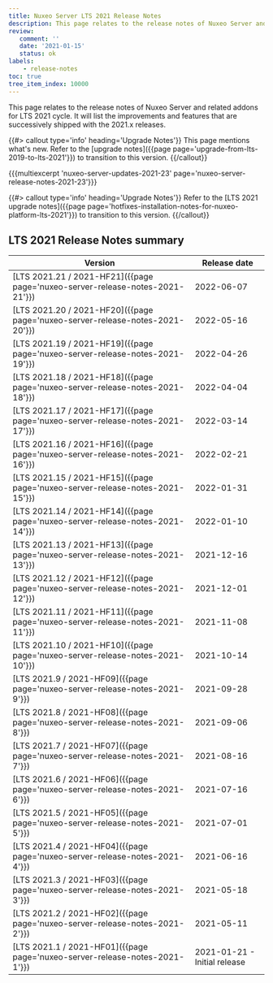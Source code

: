 ```yaml
---
title: Nuxeo Server LTS 2021 Release Notes
description: This page relates to the release notes of Nuxeo Server and related addons for the 2021 cycle.
review:
   comment: ''
   date: '2021-01-15'
   status: ok
labels:
    - release-notes
toc: true
tree_item_index: 10000
---
```


This page relates to the release notes of Nuxeo Server and related addons for LTS 2021 cycle. It will list the improvements and features that are successively shipped with the 2021.x releases.


{{#> callout type='info' heading='Upgrade Notes'}}
This page mentions what's new. Refer to the [upgrade notes]({{page page='upgrade-from-lts-2019-to-lts-2021'}}) to transition to this version.
{{/callout}}

{{{multiexcerpt 'nuxeo-server-updates-2021-23' page='nuxeo-server-release-notes-2021-23'}}}

{{#> callout type='info' heading='Upgrade Notes'}}
Refer to the [LTS 2021 upgrade notes]({{page page='hotfixes-installation-notes-for-nuxeo-platform-lts-2021'}}) to transition to this version.
{{/callout}}

## LTS 2021 Release Notes summary

| Version                                                                       | Release date                 |
| ----------------------------------------------------------------------------- | ---------------------------- |
| [LTS 2021.21 / 2021-HF21]({{page page='nuxeo-server-release-notes-2021-21'}}) | 2022-06-07 |
| [LTS 2021.20 / 2021-HF20]({{page page='nuxeo-server-release-notes-2021-20'}}) | 2022-05-16 |
| [LTS 2021.19 / 2021-HF19]({{page page='nuxeo-server-release-notes-2021-19'}}) | 2022-04-26 |
| [LTS 2021.18 / 2021-HF18]({{page page='nuxeo-server-release-notes-2021-18'}}) | 2022-04-04 |
| [LTS 2021.17 / 2021-HF17]({{page page='nuxeo-server-release-notes-2021-17'}}) | 2022-03-14 |
| [LTS 2021.16 / 2021-HF16]({{page page='nuxeo-server-release-notes-2021-16'}}) | 2022-02-21 |
| [LTS 2021.15 / 2021-HF15]({{page page='nuxeo-server-release-notes-2021-15'}}) | 2022-01-31 |
| [LTS 2021.14 / 2021-HF14]({{page page='nuxeo-server-release-notes-2021-14'}}) | 2022-01-10 |
| [LTS 2021.13 / 2021-HF13]({{page page='nuxeo-server-release-notes-2021-13'}}) | 2021-12-16 |
| [LTS 2021.12 / 2021-HF12]({{page page='nuxeo-server-release-notes-2021-12'}}) | 2021-12-01 |
| [LTS 2021.11 / 2021-HF11]({{page page='nuxeo-server-release-notes-2021-11'}}) | 2021-11-08 |
| [LTS 2021.10 / 2021-HF10]({{page page='nuxeo-server-release-notes-2021-10'}}) | 2021-10-14                   |
| [LTS 2021.9 / 2021-HF09]({{page page='nuxeo-server-release-notes-2021-9'}})   | 2021-09-28                   |
| [LTS 2021.8 / 2021-HF08]({{page page='nuxeo-server-release-notes-2021-8'}})   | 2021-09-06                   |
| [LTS 2021.7 / 2021-HF07]({{page page='nuxeo-server-release-notes-2021-7'}})   | 2021-08-16                   |
| [LTS 2021.6 / 2021-HF06]({{page page='nuxeo-server-release-notes-2021-6'}})   | 2021-07-16                   |
| [LTS 2021.5 / 2021-HF05]({{page page='nuxeo-server-release-notes-2021-5'}})   | 2021-07-01                   |
| [LTS 2021.4 / 2021-HF04]({{page page='nuxeo-server-release-notes-2021-4'}})   | 2021-06-16                   |
| [LTS 2021.3 / 2021-HF03]({{page page='nuxeo-server-release-notes-2021-3'}})   | 2021-05-18                   |
| [LTS 2021.2 / 2021-HF02]({{page page='nuxeo-server-release-notes-2021-2'}})   | 2021-05-11                   |
| [LTS 2021.1 / 2021-HF01]({{page page='nuxeo-server-release-notes-2021-1'}})   | 2021-01-21 - Initial release |
